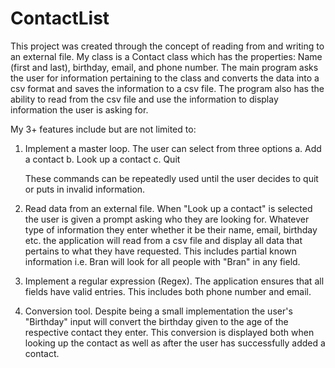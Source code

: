# ContactList
This project was created through the concept of reading from and writing to an external file. My class is a Contact class which has the properties: Name (first and last), birthday, email, and phone number. The main program asks the user for information pertaining to the class and converts the data into a csv format and saves the information to a csv file. The program also has the ability to read from the csv file and use the information to display information the user is asking for. 

My 3+ features include but are not limited to:
1. Implement a master loop. The user can select from three options 
    a. Add a contact
    b. Look up a contact
    c. Quit

    These commands can be repeatedly used until the user decides to quit or puts in invalid information.
2. Read data from an external file. When "Look up a contact" is selected the user is given a prompt asking who they are looking for. Whatever type of information they enter whether it be their name, email, birthday etc. the application will read from a csv file and display all data that pertains to what they have requested. This includes partial known information i.e. Bran will look for all people with "Bran" in any field.
3. Implement a regular expression (Regex). The application ensures that all fields have valid entries. This includes both phone number and email. 
4. Conversion tool. Despite being a small implementation the user's "Birthday" input will convert the birthday given to the age of the respective contact they enter. This conversion is displayed both when looking up the contact as well as after the user has successfully added a contact.

